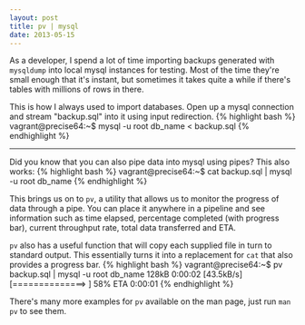 ```yaml
---
layout: post
title: pv | mysql
date: 2013-05-15
---
```


As a developer, I spend a lot of time importing backups generated with `mysqldump` into local mysql instances for testing. Most of the time
they're small enough that it's instant, but sometimes it takes quite a while if there's tables with millions of rows in there.

This is how I always used to import databases. Open up a mysql connection and stream "backup.sql" into it using input redirection.
{% highlight bash %}
vagrant@precise64:~$ mysql -u root db_name < backup.sql
{% endhighlight %}

<hr />

Did you know that you can also pipe data into mysql using pipes? This also works:
{% highlight bash %}
vagrant@precise64:~$ cat backup.sql | mysql -u root db_name
{% endhighlight %}

This brings us on to `pv`, a utility that allows us to monitor the progress of data through a pipe. You can place it anywhere in a pipeline and see information such as time elapsed, percentage completed (with progress bar), current throughput rate, total data transferred and ETA.

`pv` also has a useful function that will copy each supplied file in turn to standard output. This essentially turns it into a replacement for `cat` that also provides a progress bar.
{% highlight bash %}
vagrant@precise64:~$ pv backup.sql | mysql -u root db_name
128kB 0:00:02 [43.5kB/s] [==============>          ] 58% ETA 0:00:01
{% endhighlight %}

There's many more examples for `pv` available on the man page, just run `man pv` to see them.
